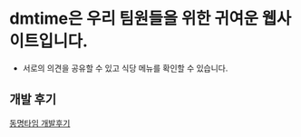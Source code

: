 # dmtime은 우리 팀원들을 위한 귀여운 웹사이트입니다.
- 서로의 의견을 공유할 수 있고 식당 메뉴를 확인할 수 있습니다.
## 개발 후기
[동명타임 개발후기](https://velog.io/@tjdgns526/%EC%B2%AB-%EC%9B%B9-%EC%82%AC%EC%9D%B4%ED%8A%B8-%EA%B0%9C%EB%B0%9C-%ED%9B%84%EA%B8%B0%EC%8A%A4%ED%94%84%EB%A7%81%EB%B6%80%ED%8A%B8%EC%99%80-JPA%EB%A5%BC-%EA%B3%81%EB%93%A4%EC%9D%B8)
